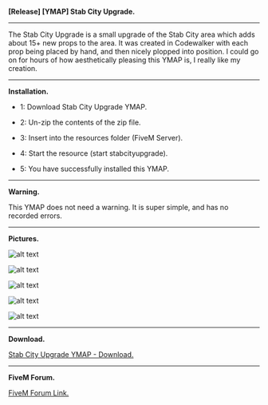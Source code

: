 **[Release] [YMAP] Stab City Upgrade.**

---

The Stab City Upgrade is a small upgrade of the Stab City area which adds about 15+ new props to the area. It was created in Codewalker with each prop being placed by hand, and then nicely plopped into position. I could go on for hours of how aesthetically pleasing this YMAP is, I really like my creation.

---

**Installation.**

* 1: Download Stab City Upgrade YMAP.

* 2: Un-zip the contents of the zip file.

* 3: Insert into the resources folder (FiveM Server).

* 4: Start the resource (start stabcityupgrade).

* 5: You have successfully installed this YMAP.

---

**Warning.**

This YMAP does not need a warning. It is super simple, and has no recorded errors.

---

**Pictures.**

![alt text](https://forum.cfx.re/uploads/default/original/4X/a/d/6/ad6b855dbb4f331930d444c18fa4fc77141db115.jpeg "1")

![alt text](https://forum.cfx.re/uploads/default/original/4X/1/e/7/1e7df165f414f057351bcde281d1789eac114165.jpeg "2")

![alt text](https://forum.cfx.re/uploads/default/original/4X/1/8/6/1865cfd1595b0273de62774e409df652e8a11074.jpeg "3")

![alt text](https://forum.cfx.re/uploads/default/original/4X/a/6/b/a6b54a744324d4f609ee4bdbd01b56664bd139c9.jpeg "4")

![alt text](https://forum.cfx.re/uploads/default/original/4X/0/6/8/068e4d63bd97699a1fdd2f150ddfa90926d51a40.jpeg "5")

---

**Download.**

[Stab City Upgrade YMAP - Download.](https://github.com/Mart475/Stab-City-Upgrade-YMAP)

---

**FiveM Forum.**

[FiveM Forum Link.](https://forum.cfx.re/t/release-ymap-stab-city-upgrade/1074130)


